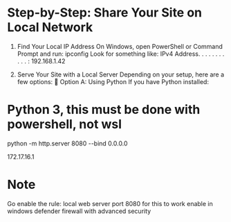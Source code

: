 # Step-by-Step: Share Your Site on Local Network

1. Find Your Local IP Address
On Windows, open PowerShell or Command Prompt and run:
ipconfig
Look for something like:
IPv4 Address. . . . . . . . . . . : 192.168.1.42

2. Serve Your Site with a Local Server
Depending on your setup, here are a few options:
🔹 Option A: Using Python
If you have Python installed:
# Python 3, this must be done with powershell, not wsl
python -m http.server 8080 --bind 0.0.0.0


172.17.16.1

# Note
Go enable the rule: local web server port 8080 for this to work
enable in windows defender firewall with advanced security
